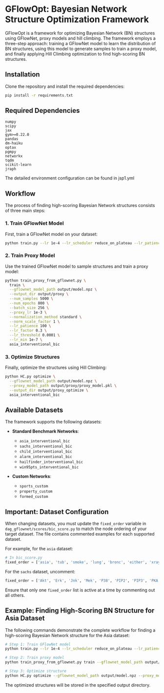 # GFlowOpt: Bayesian Network Structure Optimization Framework

GFlowOpt is a framework for optimizing Bayesian Network (BN) structures using GFlowNet, proxy models and hill climbing. The framework employs a three-step approach: training a GFlowNet model to learn the distribution of BN structures, using this model to generate samples to train a proxy model, and finally applying Hill Climbing optimization to find high-scoring BN structures.


## Installation

Clone the repository and install the required dependencies:

```bash
pip install -r requirements.txt
```

## Required Dependencies

```
numpy
scipy
jax
gym>=0.22.0
pandas
dm-haiku
optax
pgmpy
networkx
tqdm
scikit-learn
jraph
```
The detailed environment configuration can be found in jsp1.yml
## Workflow

The process of finding high-scoring Bayesian Network structures consists of three main steps:

### 1. Train GFlowNet Model

First, train a GFlowNet model on your dataset:

```bash
python train.py --lr 1e-4 --lr_scheduler reduce_on_plateau --lr_patience 100 --lr_factor 0.3 --lr_min 1e-7 --batch_size 256 asia_interventional_bic
```

### 2. Train Proxy Model

Use the trained GFlowNet model to sample structures and train a proxy model:

```bash
python train_proxy_from_gflownet.py \
  train \
  --gflownet_model_path output/model.npz \
  --output_dir output/proxy \
  --num_samples 5000 \
  --num_epochs 800 \
  --batch_size 256 \
  --proxy_lr 1e-3 \
  --normalization_method standard \
  --norm_scale_factor 1 \
  --lr_patience 100 \
  --lr_factor 0.3 \
  --lr_threshold 0.0001 \
  --lr_min 1e-7 \
  asia_interventional_bic
```

### 3. Optimize Structures

Finally, optimize the structures using Hill Climbing:

```bash
python HC.py optimize \
  --gflownet_model_path output/model.npz \
  --proxy_model_path output/proxy/proxy_model.pkl \
  --output_dir output/proxy_optimize \
  asia_interventional_bic
```

## Available Datasets

The framework supports the following datasets:

- **Standard Benchmark Networks**:
  - `asia_interventional_bic`
  - `sachs_interventional_bic`
  - `child_interventional_bic`
  - `alarm_interventional_bic`
  - `hailfinder_interventional_bic`
  - `win95pts_interventional_bic`

- **Custom Networks**:
  - `sports_custom`
  - `property_custom`
  - `formed_custom`

## Important: Dataset Configuration

When changing datasets, you must update the `fixed_order` variable in `dag_gflownet/scores/bic_score.py` to match the node ordering of your target dataset. The file contains commented examples for each supported dataset.

For example, for the `asia` dataset:

```python
# In bic_score.py
fixed_order = ['asia', 'tub', 'smoke', 'lung', 'bronc', 'either', 'xray', 'dysp']
```

For the `sachs` dataset, uncomment:

```python
fixed_order = ['Akt', 'Erk', 'Jnk', 'Mek', 'P38', 'PIP2', 'PIP3', 'PKA', 'PKC', 'Plcg', 'Raf']
```

Ensure that only one `fixed_order` list is active at a time by commenting out all others.

## Example: Finding High-Scoring BN Structure for Asia Dataset

The following commands demonstrate the complete workflow for finding a high-scoring Bayesian Network structure for the Asia dataset:

```bash
# Step 1: Train GFlowNet model
python train.py --lr 1e-4 --lr_scheduler reduce_on_plateau --lr_patience 100 --lr_factor 0.3 --lr_min 1e-7 --batch_size 256 asia_interventional_bic

# Step 2: Train proxy model
python train_proxy_from_gflownet.py train --gflownet_model_path output/model.npz --output_dir output/proxy --num_samples 5000 --num_epochs 800 --batch_size 256 --proxy_lr 1e-3 --normalization_method standard --norm_scale_factor 1 --lr_patience 100 --lr_factor 0.3 --lr_threshold 0.0001 --lr_min 1e-7 asia_interventional_bic

# Step 3: Optimize structure
python HC.py optimize --gflownet_model_path output/model.npz --proxy_model_path output/proxy/proxy_model.pkl --output_dir output/proxy_optimize asia_interventional_bic
```

The optimized structures will be stored in the specified output directory.


